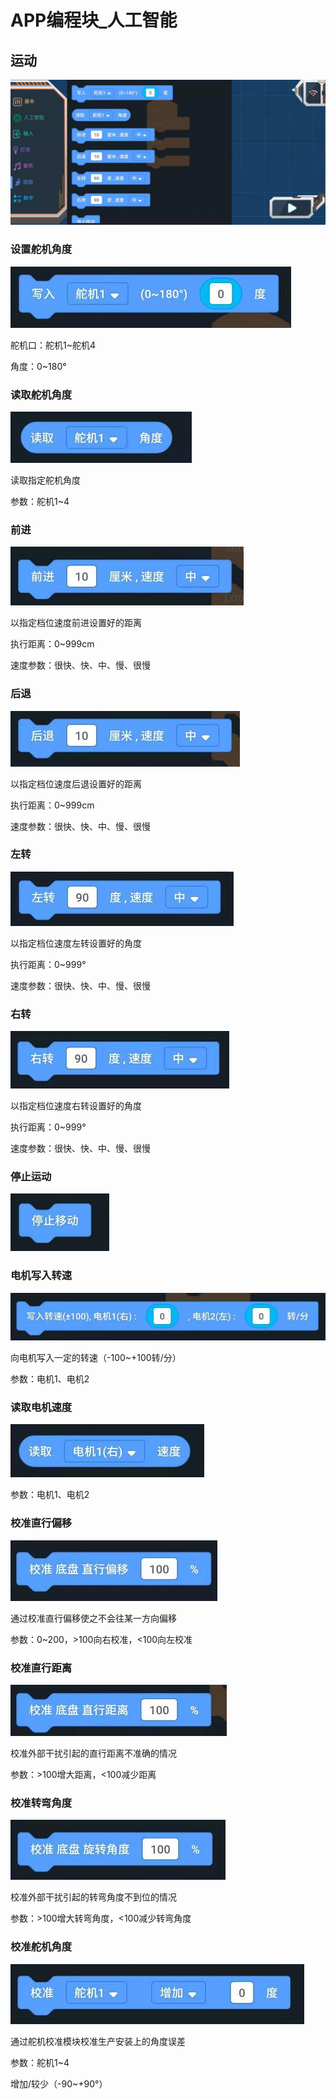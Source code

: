 # APP编程块_人工智能

## 运动

![](./images/MoonBot_APP_Moving.jpg)

### 设置舵机角度

![](./images/MoonBot_APP_Moving0.jpg)

舵机口：舵机1~舵机4

角度：0~180°

### 读取舵机角度

![](./images/MoonBot_APP_Moving1.jpg)

读取指定舵机角度

参数：舵机1~4

### 前进

![](./images/MoonBot_APP_Moving2.jpg)

以指定档位速度前进设置好的距离

执行距离：0~999cm

速度参数：很快、快、中、慢、很慢

### 后退

![](./images/MoonBot_APP_Moving3.jpg)

以指定档位速度后退设置好的距离

执行距离：0~999cm

速度参数：很快、快、中、慢、很慢

### 左转

![](./images/MoonBot_APP_Moving4.jpg)

以指定档位速度左转设置好的角度

执行距离：0~999°

速度参数：很快、快、中、慢、很慢

### 右转

![](./images/MoonBot_APP_Moving5.jpg)

以指定档位速度右转设置好的角度

执行距离：0~999°

速度参数：很快、快、中、慢、很慢

### 停止运动

![](./images/MoonBot_APP_Moving6.jpg)

### 电机写入转速

![](./images/MoonBot_APP_Moving7.jpg)

向电机写入一定的转速（-100~+100转/分）

参数：电机1、电机2

### 读取电机速度

![](./images/MoonBot_APP_Moving8.jpg)

参数：电机1、电机2

### 校准直行偏移

![](./images/MoonBot_APP_Moving9.jpg)

通过校准直行偏移使之不会往某一方向偏移

参数：0~200，>100向右校准，<100向左校准

### 校准直行距离

![](./images/MoonBot_APP_Moving10.jpg)

校准外部干扰引起的直行距离不准确的情况

参数：>100增大距离，<100减少距离

### 校准转弯角度

![](./images/MoonBot_APP_Moving11.jpg)

校准外部干扰引起的转弯角度不到位的情况

参数：>100增大转弯角度，<100减少转弯角度

### 校准舵机角度

![](./images/MoonBot_APP_Moving12.jpg)

通过舵机校准模块校准生产安装上的角度误差

参数：舵机1~4

增加/较少（-90~+90°）
